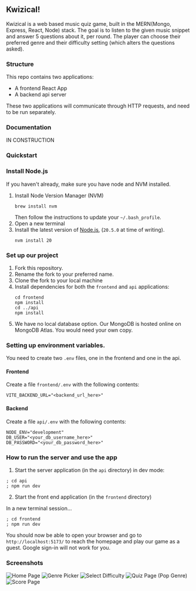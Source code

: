## Kwizical!

Kwizical is a web based music quiz game, built in the MERN(Mongo, Express, React, Node) stack.
The goal is to listen to the given music snippet and answer 5 questions about it, per round.
The player can choose their preferred genre and their difficulty setting (which alters the questions asked).

### Structure

This repo contains two applications:

- A frontend React App
- A backend api server

These two applications will communicate through HTTP requests, and need to be
run separately.

### Documentation

IN CONSTRUCTION

### Quickstart

### Install Node.js

If you haven't already, make sure you have node and NVM installed.

1. Install Node Version Manager (NVM)
   ```
   brew install nvm
   ```
   Then follow the instructions to update your `~/.bash_profile`.
2. Open a new terminal
3. Install the latest version of [Node.js](https://nodejs.org/en/), (`20.5.0` at
   time of writing).
   ```
   nvm install 20
   ```

### Set up our project

1. Fork this repository.
2. Rename the fork to your preferred name.
3. Clone the fork to your local machine
4. Install dependencies for both the `frontend` and `api` applications:
   ```
   cd frontend
   npm install
   cd ../api
   npm install
   ```
6. We have no local database option. Our MongoDB is hosted online on MongoDB Atlas.
You would need your own copy.

### Setting up environment variables.

You need to create two `.env` files, one in the frontend and one in the api.

#### Frontend

Create a file `frontend/.env` with the following contents:

```
VITE_BACKEND_URL="<backend_url_here>"
```

#### Backend

Create a file `api/.env` with the following contents:

```
NODE_ENV="development"
DB_USER="<your_db_username_here>"
DB_PASSWORD="<your_db_password_here>"
```

### How to run the server and use the app

1. Start the server application (in the `api` directory) in dev mode:

```
; cd api
; npm run dev
```

2. Start the front end application (in the `frontend` directory)

In a new terminal session...

```
; cd frontend
; npm run dev
```

You should now be able to open your browser and go to
`http://localhost:5173/` to reach the homepage and play our game
as a guest. Google sign-in will not work for you.

### Screenshots
![Home Page](https://github.com/katrinamichanicou/kwizical-mern/blob/main/Screen1-HomePage.png)
![Genre Picker](https://github.com/katrinamichanicou/kwizical-mern/blob/main/Screen2-HomePage-GenrePicker.png)
![Select Difficulty](https://github.com/katrinamichanicou/kwizical-mern/blob/main/Screen3-HomePage-Difficulty.png)
![Quiz Page (Pop Genre)](https://github.com/katrinamichanicou/kwizical-mern/blob/main/Screen4-QuizPage.png)
![Score Page](https://github.com/katrinamichanicou/kwizical-mern/blob/main/Screen5-ScorePage.png)
